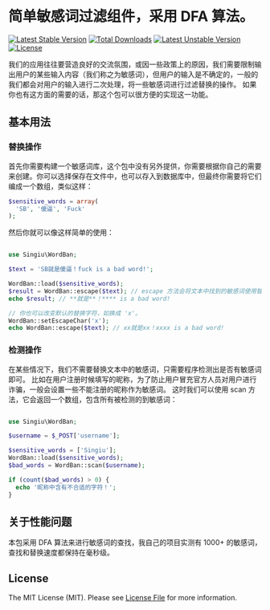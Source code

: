 
# 简单敏感词过滤组件，采用 DFA 算法。

[![Latest Stable Version](https://poser.pugx.org/singiu/wordban/v/stable)](https://packagist.org/packages/singiu/wordban)
[![Total Downloads](https://poser.pugx.org/singiu/wordban/downloads)](https://packagist.org/packages/singiu/wordban)
[![Latest Unstable Version](https://poser.pugx.org/singiu/wordban/v/unstable)](https://packagist.org/packages/singiu/wordban)
[![License](https://poser.pugx.org/singiu/wordban/license)](https://packagist.org/packages/singiu/wordban)

我们的应用往往要营造良好的交流氛围，或因一些政策上的原因，我们需要限制输出用户的某些输入内容（我们称之为敏感词），但用户的输入是不确定的，一般的我们都会对用户的输入进行二次处理，将一些敏感词进行过滤替换的操作。
如果你也有这方面的需要的话，那这个包可以很方便的实现这一功能。

## 基本用法

### 替换操作

首先你需要构建一个敏感词库，这个包中没有另外提供，你需要根据你自己的需要来创建。你可以选择保存在文件中，也可以存入到数据库中，但最终你需要将它们编成一个数组，类似这样：

```php
$sensitive_words = array(
  'SB', '傻逼', 'Fuck'
);
```

然后你就可以像这样简单的使用：

```php

use Singiu\WordBan;

$text = 'SB就是傻逼！fuck is a bad word!';

WordBan::load($sensitive_words);
$result = WordBan::escape($text); // escape 方法会将文本中找到的敏感词使用替代词（默认是*）替换掉。
echo $result; // **就是**！**** is a bad word!

// 你也可以改变默认的替换字符，如换成 'x'。
WordBan::setEscapeChar('x');
echo WordBan::escape($text); // xx就是xx！xxxx is a bad word!

```

### 检测操作

在某些情况下，我们不需要替换文本中的敏感词，只需要程序检测出是否有敏感词即可。
比如在用户注册时候填写的昵称，为了防止用户冒充官方人员对用户进行诈骗，一般会设置一些不能注册的昵称作为敏感词。
这时我们可以使用 scan 方法，它会返回一个数组，包含所有被检测的到敏感词：

```php

use Singiu\WordBan;

$username = $_POST['username'];

$sensitive_words = ['Singiu'];
WordBan::load($sensitive_words);
$bad_words = WordBan::scan($username);

if (count($bad_words) > 0) {
  echo '昵称中含有不合适的字符！';
}

```

## 关于性能问题

本包采用 DFA 算法来进行敏感词的查找，我自己的项目实测有 1000+ 的敏感词，查找和替换速度都保持在毫秒级。

## License

The MIT License (MIT). Please see [License File](LICENSE) for more information.
